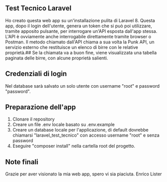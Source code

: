 ## Test Tecnico Laravel

Ho creato questa web app su un'installazione pulita di Laravel 8.
Questa app, dopo il login dell'utente, genera un token che si può poi utilizzare, tramite apposito pulsante, per interrogare un'API esposta dall'app stessa.
L'API è ovviamente anche interrogabile direttamente tramite browser o Postman.
Il metodo chiamato dall'API chiama a sua volta la Punk API, un servizio esterno che restituisce un elenco di birre con le relative proprietà.##
Se la chiamata va a buon fine, viene visualizzata una tabella paginata delle birre, con alcune proprietà salienti.

## Credenziali di login

Nel database sarà salvato un solo utente con username "root" e password "password".

## Preparazione dell'app

1. Clonare il repository
2. Creare un file .env locale basato su .env.example
3. Creare un database locale per l'applicazione, di default dovrebbe chiamarsi "laravel_test_tecnico" con accesso username "root" e senza password
4. Eseguire "composer install" nella cartella root del progetto.

## Note finali

Grazie per aver visionato la mia web app, spero vi sia piaciuta.
Enrico Lister
